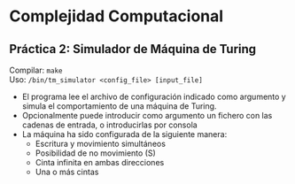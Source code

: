 # Complejidad Computacional
## Práctica 2: Simulador de Máquina de Turing

Compilar: `make`  
Uso: `/bin/tm_simulator <config_file> [input_file]`  

- El programa lee el archivo de configuración indicado como argumento y simula el comportamiento de una máquina de Turing.
- Opcionalmente puede introducir como argumento un fichero con las cadenas de entrada, o introducirlas por consola
- La máquina ha sido configurada de la siguiente manera:
    - Escritura y movimiento simultáneos
    - Posibilidad de no movimiento (S)
    - Cinta infinita en ambas direcciones
    - Una o más cintas